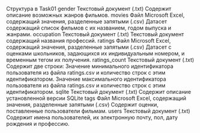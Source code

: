 Структура в Task01
gender 
Текстовый документ (.txt)
Содержит описание возможных жанров фильмов.
movies
Файл Microsoft Excel, содержащий значения, разделенные запятыми (.csv)
Датасет содержащий список фильмов с их названием, годом выпуска и жанрами.
occupation
Текстовый документ (.txt)
Текстовый документ содержащий названия профессий.
ratings
Файл Microsoft Excel, содержащий значения, разделенные запятыми (.csv)
Датасет с оценками школьников, задающихся их индивидуальным номером, и временным тегом их получения.
ratings_count
Текстовый документ (.txt)
Содержит две строки:
Значение минимального идентификатора пользователя из файла ratings.csv и количество строк с этим идентификатором.
Значение максимального идентификатора пользователя из файла ratings.csv и количество строк с этим идентификатором.
sqlite
Текстовый документ (.txt)
Содержит описание установленной версии SQLite
tags
Файл Microsoft Excel, содержащий значения, разделенные запятыми (.csv)
Содержит оценки, поставленные пользователи фильмам.
users
Текстовый документ (.txt)
Содержит имена пользователей, их электронную почту, пол, дату рождения и профессию. 
